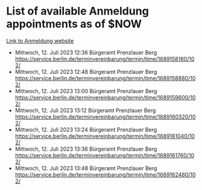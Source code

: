 # List of available Anmeldung appointments as of $NOW
[Link to Anmeldung website](https://service.berlin.de/terminvereinbarung/termin/tag.php?termin=1&anliegen[]=120686&dienstleisterlist=122210,122217,327316,122219,327312,122227,327314,122231,327346,122243,327348,122254,122252,329742,122260,329745,122262,329748,122271,327278,122273,327274,122277,327276,330436,122280,327294,122282,327290,122284,327292,122291,327270,122285,327266,122286,327264,122296,327268,150230,329760,122297,327286,122294,327284,122312,329763,122314,329775,122304,327330,122311,327334,122309,327332,317869,122281,327352,122279,329772,122283,122276,327324,122274,327326,122267,329766,122246,327318,122251,327320,122257,327322,122208,327298,122226,327300&herkunft=http%3A%2F%2Fservice.berlin.de%2Fdienstleistung%2F120686%2F)
- Mittwoch, 12. Juli 2023 12:36 Bürgeramt Prenzlauer Berg https://service.berlin.de/terminvereinbarung/termin/time/1689158160/102/
- Mittwoch, 12. Juli 2023 12:48 Bürgeramt Prenzlauer Berg https://service.berlin.de/terminvereinbarung/termin/time/1689158880/102/
- Mittwoch, 12. Juli 2023 13:00 Bürgeramt Prenzlauer Berg https://service.berlin.de/terminvereinbarung/termin/time/1689159600/102/
- Mittwoch, 12. Juli 2023 13:12 Bürgeramt Prenzlauer Berg https://service.berlin.de/terminvereinbarung/termin/time/1689160320/102/
- Mittwoch, 12. Juli 2023 13:24 Bürgeramt Prenzlauer Berg https://service.berlin.de/terminvereinbarung/termin/time/1689161040/102/
- Mittwoch, 12. Juli 2023 13:36 Bürgeramt Prenzlauer Berg https://service.berlin.de/terminvereinbarung/termin/time/1689161760/102/
- Mittwoch, 12. Juli 2023 13:48 Bürgeramt Prenzlauer Berg https://service.berlin.de/terminvereinbarung/termin/time/1689162480/102/

